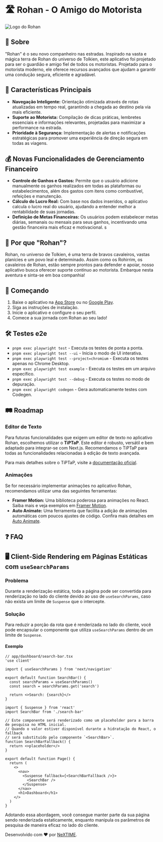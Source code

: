 # 🛣️ Rohan - O Amigo do Motorista

![Logo do Rohan](url-da-imagem-do-logo-aqui)

## 📖 Sobre

"Rohan" é o seu novo companheiro nas estradas. Inspirado na vasta e mágica terra de Rohan do universo de Tolkien, este aplicativo foi projetado para ser o guardião e amigo fiel de todos os motoristas. Projetado para o motorista moderno, ele oferece recursos avançados que ajudam a garantir uma condução segura, eficiente e agradável.

## 🌟 Características Principais

- **Navegação Inteligente:** Orientação otimizada através de rotas atualizadas em tempo real, garantindo a chegada ao destino pela via mais eficiente.
- **Suporte ao Motorista:** Compilação de dicas práticas, lembretes essenciais e informações relevantes, projetadas para maximizar a performance na estrada.
- **Prioridade à Segurança:** Implementação de alertas e notificações estratégicas para promover uma experiência de direção segura em todas as viagens.

## 💰 Novas Funcionalidades de Gerenciamento Financeiro

- **Controle de Ganhos e Gastos:** Permite que o usuário adicione manualmente os ganhos realizados em todas as plataformas ou estabelecimentos, além dos gastos com itens como combustível, refeições e manutenção.
- **Cálculo do Lucro Real:** Com base nos dados inseridos, o aplicativo calcula o lucro real do usuário, ajudando a entender melhor a rentabilidade de suas jornadas.
- **Definição de Metas Financeiras:** Os usuários podem estabelecer metas diárias, semanais ou mensais para seus ganhos, incentivando uma gestão financeira mais eficaz e motivacional.
s

## 🤔 Por que "Rohan"?

Rohan, no universo de Tolkien, é uma terra de bravos cavaleiros, vastas planícies e um povo leal e determinado. Assim como os Rohirrim, os cavaleiros de Rohan, estão sempre prontos para defender e apoiar, nosso aplicativo busca oferecer suporte contínuo ao motorista. Embarque nesta aventura e sinta-se em boa companhia!

## 🚀 Começando

1. Baixe o aplicativo na [App Store](url-da-app-store-aqui) ou no [Google Play](url-do-google-play-aqui).
2. Siga as instruções de instalação.
3. Inicie o aplicativo e configure o seu perfil.
4. Comece a sua jornada com Rohan ao seu lado!

## 🛠️ Testes e2e

- `pnpm exec playwright test` - Executa os testes de ponta a ponta.
- `pnpm exec playwright test --ui` - Inicia o modo de UI interativa.
- `pnpm exec playwright test --project=chromium` - Executa os testes apenas no Chrome Desktop.
- `pnpm exec playwright test example` - Executa os testes em um arquivo específico.
- `pnpm exec playwright test --debug` - Executa os testes no modo de depuração.
- `pnpm exec playwright codegen` - Gera automaticamente testes com Codegen.

## 🛤️ Roadmap

### Editor de Texto

Para futuras funcionalidades que exigem um editor de texto no aplicativo Rohan, escolhemos utilizar o **TiPTaP**. Este editor é robusto, versátil e bem adaptado para integrar-se com Next.js. Recomendamos o TiPTaP para todas as funcionalidades relacionadas à edição de texto avançada.

Para mais detalhes sobre o TiPTaP, visite a [documentação oficial](https://tiptap.dev/docs/editor/installation/nextjs).

### Animações

Se for necessário implementar animações no aplicativo Rohan, recomendamos utilizar uma das seguintes ferramentas:

- **Framer Motion:** Uma biblioteca poderosa para animações no React. Saiba mais e veja exemplos em [Framer Motion](https://www.framer.com/motion/).
- **Auto Animate:** Uma ferramenta que facilita a adição de animações automáticas com poucos ajustes de código. Confira mais detalhes em [Auto Animate](https://auto-animate.formkit.com/).

## ❓ FAQ

## 🖥️ Client-Side Rendering em Páginas Estáticas com `useSearchParams`

### Problema

Durante a renderização estática, toda a página pode ser convertida para renderização no lado do cliente devido ao uso de `useSearchParams`, caso não exista um limite de `Suspense` que o intercepte.

### Solução

Para reduzir a porção da rota que é renderizada no lado do cliente, você pode encapsular o componente que utiliza `useSearchParams` dentro de um limite de `Suspense`.

#### Exemplo

```tsx
// app/dashboard/search-bar.tsx
'use client'

import { useSearchParams } from 'next/navigation'

export default function SearchBar() {
  const searchParams = useSearchParams()
  const search = searchParams.get('search')

  return <>Search: {search}</>
}
```

```tsx
import { Suspense } from 'react'
import SearchBar from './search-bar'

// Este componente será renderizado como um placeholder para a barra de pesquisa no HTML inicial.
// Quando o valor estiver disponível durante a hidratação do React, o fallback
// será substituído pelo componente `<SearchBar>`.
function SearchBarFallback() {
  return <>placeholder</>
}

export default function Page() {
  return (
    <>
      <nav>
        <Suspense fallback={<SearchBarFallback />}>
          <SearchBar />
        </Suspense>
      </nav>
      <h1>Dashboard</h1>
    </>
  )
}
```

Adotando essa abordagem, você consegue manter parte da sua página sendo renderizada estaticamente, enquanto manipula os parâmetros de pesquisa de maneira eficaz no lado do cliente.

Desenvolvido com ❤️ por [NeXTIME](url-do-seu-site-aqui).
